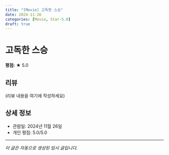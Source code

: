 ```yaml
---
title: "[Movie] 고독한 스승"
date: 2024-11-26
categories: [Movie, Star-5.0]
draft: true
---
```


# 고독한 스승

**평점:** ★ 5.0

## 리뷰

(리뷰 내용을 여기에 작성하세요)

## 상세 정보

- 관람일: 2024년 11월 26일
- 개인 평점: 5.0/5.0

---

*이 글은 자동으로 생성된 임시 글입니다.*
